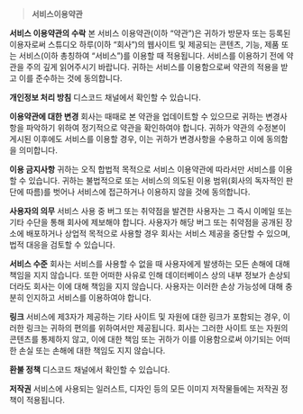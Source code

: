 > **서비스이용약관**

**서비스 이용약관의 수락**
본 서비스 이용약관(이하 “약관”)은 귀하가 방문자 또는 등록된 이용자로써 스튜디오 하루(이하 “회사”)의 웹사이트 및 제공되는 콘텐츠, 기능, 제품 또는 서비스(이하 총칭하여 “서비스”)를 이용할 때 적용됩니다.
서비스를 이용하기 전에 약관을 주의 깊게 읽어주시기 바랍니다. 귀하는 서비스를 이용함으로써 약관의 적용을 받고 이를 준수하는 것에 동의합니다.

**개인정보 처리 방침**
디스코드 채널에서 확인할 수 있습니다.

**이용약관에 대한 변경**
회사는 때때로 본 약관을 업데이트할 수 있으므로 귀하는 변경사항을 파악하기 위하여 정기적으로 약관을 확인하여야 합니다.
귀하가 약관의 수정본이 게시된 이후에도 서비스를 이용할 경우, 이는 귀하가 변경사항을 수용하고 이에 동의함을 의미합니다.

**이용 금지사항**
귀하는 오직 합법적 목적으로 서비스 이용약관에 따라서만 서비스를 이용할 수 있습니다. 귀하는 불법적으로 또는 서비스의 의도된 이용 범위(회사의 독자적인 판단에 따름)를 벗어나 서비스에 접근하거나 이용하지 않을 것에 동의합니다.

**사용자의 의무**
서비스 사용 중 버그 또는 취약점을 발견한 사용자는 그 즉시 이메일 또는 기타 수단을 통해 회사에 제보해야 합니다.
사용자가 해당 버그 또는 취약점을 공개된 장소에 배포하거나 상업적 목적으로 사용할 경우 회사는 서비스 제공을 중단할 수 있으며, 법적 대응을 검토할 수 있습니다.

**서비스 수준**
회사는 서비스를 사용할 수 없을 때 사용자에게 발생하는 모든 손해에 대해 책임을 지지 않습니다.
또한 어떠한 사유로 인해 데이터베이스 상의 내부 정보가 손상되더라도 회사는 이에 대해 책임을 지지 않습니다.
사용자는 이러한 손상 가능성에 대해 충분히 인지하고 서비스를 이용하여야 합니다.

**링크**
서비스에 제3자가 제공하는 기타 사이트 및 자원에 대한 링크가 포함되는 경우, 이러한 링크는 귀하의 편의를 위하여서만 제공됩니다. 회사는 그러한 사이트 또는 자원의 콘텐츠를 통제하지 않고, 이에 대한 책임 또는 귀하가 이를 이용함으로써 야기되는 어떠한 손실 또는 손해에 대한 책임도 지지 않습니다.

**환불 정책**
디스코드 채널에서 확인할 수 있습니다.

**저작권**
서비스에 사용되는 일러스트, 디자인 등의 모든 이미지 저작물들에는 저작권 정책이 적용됩니다.
